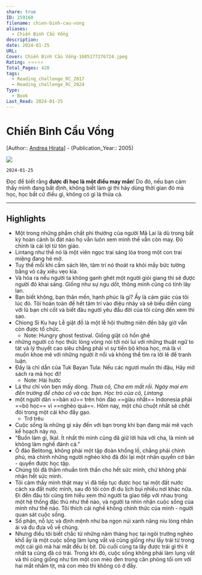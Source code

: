 ```yaml
---
share: true
ID: 159160
filename: chien-binh-cau-vong
aliases:
  - Chiến Binh Cầu Vồng
description: 
date: 2024-01-25
URL: 
Cover: Chiến Binh Cầu Vồng-1685177276724.jpeg
Rating: ⭐⭐⭐⭐⭐
Total_Pages: 428
tags:
  - Reading_challenge_RC_2017
  - Reading_challenge_RC_2024
Type:
  - Book
Last_Read: 2024-01-25
---
```


# Chiến Binh Cầu Vồng
[Author:: [Andrea Hirata](Andrea%20Hirata.md)] - (Publication_Year:: 2005)

![](https://i.imgur.com/YkwPF4E.jpg)

`2024-01-25`

Đọc để biết rằng **được đi học là một điều may mắn**! Do đó, nếu bạn cảm thấy mình đang bất định, không biết làm gì thì hãy dùng thời gian đó mà học, học bất cứ điều gì, không có gì là thừa cả.

---
## Highlights
- Một trong những phẩm chất phi thường của người Mã Lai là dù trong bất kỳ hoàn cảnh bi đát nào họ vẫn luôn xem mình thế vẫn còn may. Đó chính là cái lợi từ tôn giáo.
- Lintang như thể nó là một viên ngọc trai sáng lóa trong một con trai miệng đang hé mở.
- Tuy thế mỗi khi cầm sách lên, tâm trí nó thoát ra khỏi mấy bức tường bằng vỏ cây xiêu vẹo kia.
- Và hóa ra nếu người ta không ganh ghét một người giỏi giang thì sẽ được người đó khai sáng. Giống như sự ngu dốt, thông minh cũng có tính lây lan.
- Bạn biết không, bạn thân mến, hạnh phúc là gì? Ấy là cảm giác của tôi lúc đó. Tôi hoàn toàn để hết tâm trí vào điệu nhảy và sẽ biểu diễn cùng với lũ bạn chí cốt và biết đâu người yêu đầu đời của tôi cũng đến xem thì sao.
- Chiong Si Ku hay Lễ giật đồ là một lễ hội thường niên đến bây giờ vẫn còn được tổ chức.
    - Note: Hungry ghost festival. Giống giật cô hồn ghê
- những người có học thức lòng vòng nói tới nói lui với những thuật ngữ to tát và lý thuyết cao siêu chẳng phải vì sự tiến bộ khoa học, mà là vì muốn khoe mẽ với những người ít nổi và không thể tìm ra lời lẽ để tranh luận.
- Đây là chỉ dẫn của Tuk Bayan Tula: Nếu các ngươi muốn thi đậu, Hãy mở sách ra mà học đi!
    - Note: Hài hước
- Lá thư chỉ vỏn bẹn mấy dòng. *Thưa cô, Cha em mất rồi. Ngày mai em đến trường để chào cô và các bạn. Học trò của cô, Lintang.*
- một người dân ==bản xứ== trên hòn đảo ==giàu nhất== Indonesia phải ==bỏ học== vì ==nghèo quá==. Hôm nay, một chú chuột nhắt sẽ chết đói trong một cái kho đầy gạo.
	- Trớ trêu
- Cuộc sống là những gì xảy đến với bạn trong khi bạn đang mải mê vạch kế hoạch này nọ.
- “Buồn làm gì, Ikal. Ít nhất thì mình cũng đã giữ lời hứa với cha, là mình sẽ không làm nghề đánh cá.”
- Ỏ đảo Belitong, không phải một tập đoàn khổng lồ, chẳng phải chính phủ, mà chính những người nghèo khó đã đòi lại một nhân quyền cơ bản - quyền được học tập.
- Chúng tôi đã thấm nhuần tinh thần cho hết sức mình, chứ không phải nhận hết sức mình.
- Tôi cảm thấy mình thật may vì đã tiếp tục được học tại một đất nước cách xa đất nước mình, sau đó tôi còn đi du lịch bụi nhiều nơi khác nữa. Đi đến đâu tôi cũng tìm hiểu xem thử người ta giao tiếp với nhau trong một hệ thống đặc thù như thế nào, và người ta nhìn nhận cuộc sống của mình như thế nào. Tôi thích cái nghề không chính thức của mình - người quan sát cuộc sống.
- Số phận, nỗ lực và định mệnh như ba ngọn núi xanh nâng niu lòng nhân ái và đu đưa vỗ về chúng.
- Nhưng điều tôi biết chắc từ những năm tháng học tại ngôi trường nghèo khổ ấy là một cuộc sống làm lụng vất vả cũng giống như lấy trái từ trong một cái giỏ mà hai mắt đều bị bịt. Dù cuối cùng ta lấy được trái gì thì ít nhất ta cũng đã có trái. Trong khi đó, cuộc sống không phải làm lụng vất vả thì cũng giống như tìm một con mèo đen trong căn phòng tối om với hai mắt nhắm tịt, mà con mèo thì không có ở đấy.

